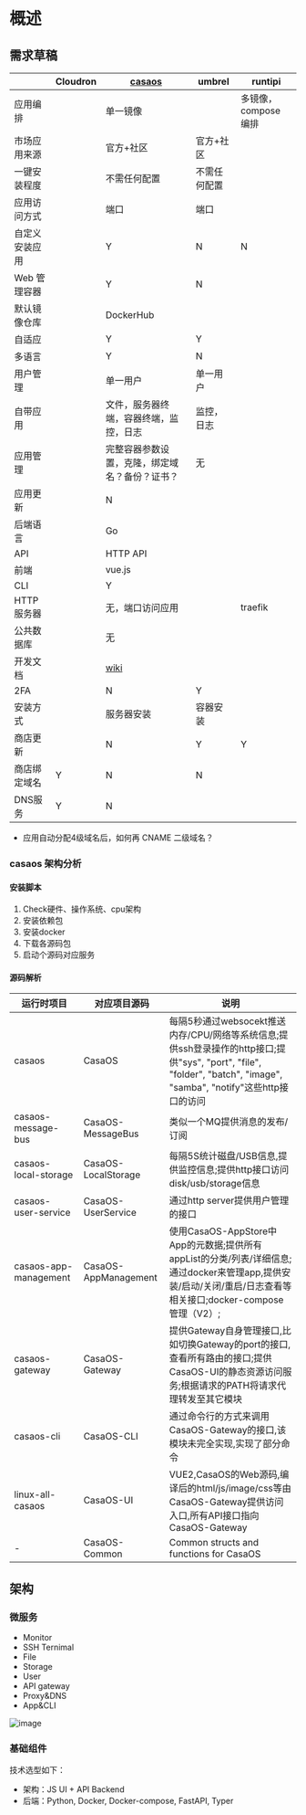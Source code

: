 # 概述

## 需求草稿

|                | Cloudron | [casaos](https://www.casaos.io/)                         | umbrel       | runtipi |
| -------------- | -------- | -------------------------------------------------------- | ------------ | ------- |
| 应用编排       |          | 单一镜像                                                 |              |   多镜像，compose 编排      |
| 市场应用来源   |          | 官方+社区                                                | 官方+社区    |         |
| 一键安装程度   |          | 不需任何配置                                             | 不需任何配置 |         |
| 应用访问方式   |          | 端口                                                     | 端口         |         |
| 自定义安装应用 |          | Y                                                        | N            | N       |
| Web 管理容器   |          | Y                                                        | N            |         |
| 默认镜像仓库   |          | DockerHub                                                |              |         |
| 自适应         |          | Y                                                        | Y            |         |
| 多语言         |          | Y                                                        | N            |         |
| 用户管理       |          | 单一用户                                                 | 单一用户     |         |
| 自带应用       |          | 文件，服务器终端，容器终端，监控，日志                   | 监控，日志   |         |
| 应用管理       |          | 完整容器参数设置，克隆，绑定域名？备份？证书？           | 无           |         |
| 应用更新       |          | N                                                        |              |         |
| 后端语言       |          | Go                                                       |              |         |
| API            |          | HTTP API                                                 |              |         |
| 前端           |          | vue.js                                                   |              |         |
| CLI            |          | Y                                                        |              |         |
| HTTP 服务器      |          | 无，端口访问应用                                         |              |    traefik    |
| 公共数据库     |          | 无                                                       |              |         |
| 开发文档       |          | [wiki](https://wiki.casaos.io/en/contribute/development) |              |         |
| 2FA            |          | N                                                        | Y            |         |
| 安装方式       |          | 服务器安装                                               | 容器安装     |         |
| 商店更新       |          | N                                                        | Y            |     Y    |
| 商店绑定域名   | Y        | N                                                        | N            |         |
| DNS服务        | Y        | N                                                        |              |         |

* 应用自动分配4级域名后，如何再 CNAME 二级域名？

### casaos 架构分析

#### 安装脚本

1. Check硬件、操作系统、cpu架构
2. 安装依赖包
3. 安装docker
4. 下载各源码包
5. 启动个源码对应服务

#### 源码解析

|     运行时项目         | 对应项目源码 | 说明                         |
| -------------- | -------- | -------------------------------------------------------- |
| casaos       |    CasaOS      | 每隔5秒通过websocekt推送内存/CPU/网络等系统信息;提供ssh登录操作的http接口;提供"sys", "port", "file", "folder", "batch", "image", "samba", "notify"这些http接口的访问|
| casaos-message-bus   |  CasaOS-MessageBus        | 类似一个MQ提供消息的发布/订阅                                                | 
| casaos-local-storage   |  CasaOS-LocalStorage      | 每隔5S统计磁盘/USB信息,提供监控信息;提供http接口访问disk/usb/storage信息                                           |
| casaos-user-service   | CasaOS-UserService         | 通过http server提供用户管理的接口                                                   |
| casaos-app-management | CasaOS-AppManagement         | 使用CasaOS-AppStore中App的元数据;提供所有appList的分类/列表/详细信息;通过docker来管理app,提供安装/启动/关闭/重启/日志查看等相关接口;docker-compose管理（V2）;|
| casaos-gateway   | CasaOS-Gateway         | 提供Gateway自身管理接口,比如切换Gateway的port的接口,查看所有路由的接口;提供CasaOS-UI的静态资源访问服务;根据请求的PATH将请求代理转发至其它模块                                                      |
| casaos-cli   |  CasaOS-CLI        | 通过命令行的方式来调用CasaOS-Gateway的接口,该模块未完全实现,实现了部分命令                                                |
| linux-all-casaos      |  CasaOS-UI        | VUE2,CasaOS的Web源码,编译后的html/js/image/css等由CasaOS-Gateway提供访问入口,所有API接口指向CasaOS-Gateway                                                        |
| -        |  CasaOS-Common        | Common structs and functions for CasaOS                                                       |


## 架构

### 微服务

* Monitor 
* SSH Ternimal
* File
* Storage
* User
* API gateway
* Proxy&DNS
* App&CLI

![image](https://user-images.githubusercontent.com/16741975/216497356-3913abd2-0b75-4619-8c40-512079e35f5b.png)


### 基础组件

技术选型如下：

* 架构：JS UI + API Backend  
* 后端：Python, Docker, Docker-compose, FastAPI, Typer  
